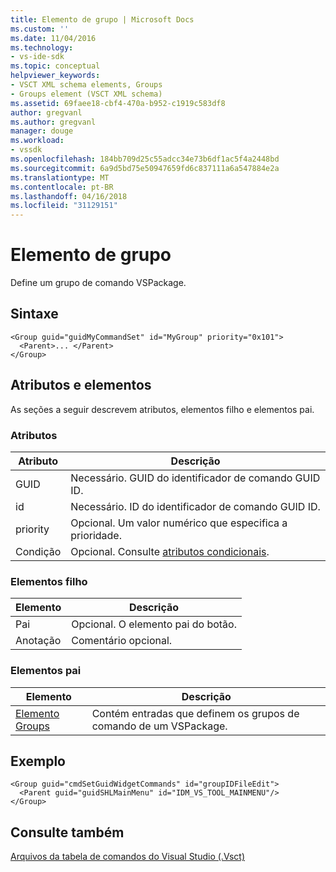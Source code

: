```yaml
---
title: Elemento de grupo | Microsoft Docs
ms.custom: ''
ms.date: 11/04/2016
ms.technology:
- vs-ide-sdk
ms.topic: conceptual
helpviewer_keywords:
- VSCT XML schema elements, Groups
- Groups element (VSCT XML schema)
ms.assetid: 69faee18-cbf4-470a-b952-c1919c583df8
author: gregvanl
ms.author: gregvanl
manager: douge
ms.workload:
- vssdk
ms.openlocfilehash: 184bb709d25c55adcc34e73b6df1ac5f4a2448bd
ms.sourcegitcommit: 6a9d5bd75e50947659fd6c837111a6a547884e2a
ms.translationtype: MT
ms.contentlocale: pt-BR
ms.lasthandoff: 04/16/2018
ms.locfileid: "31129151"
---
```

# <a name="group-element"></a>Elemento de grupo
Define um grupo de comando VSPackage.  
  
## <a name="syntax"></a>Sintaxe  
  
```  
<Group guid="guidMyCommandSet" id="MyGroup" priority="0x101">  
  <Parent>... </Parent>  
</Group>  
```  
  
## <a name="attributes-and-elements"></a>Atributos e elementos  
 As seções a seguir descrevem atributos, elementos filho e elementos pai.  
  
### <a name="attributes"></a>Atributos  
  
|Atributo|Descrição|  
|---------------|-----------------|  
|GUID|Necessário. GUID do identificador de comando GUID ID.|  
|id|Necessário. ID do identificador de comando GUID ID.|  
|priority|Opcional. Um valor numérico que especifica a prioridade.|  
|Condição|Opcional. Consulte [atributos condicionais](../extensibility/vsct-xml-schema-conditional-attributes.md).|  
  
### <a name="child-elements"></a>Elementos filho  
  
|Elemento|Descrição|  
|-------------|-----------------|  
|Pai|Opcional. O elemento pai do botão.|  
|Anotação|Comentário opcional.|  
  
### <a name="parent-elements"></a>Elementos pai  
  
|Elemento|Descrição|  
|-------------|-----------------|  
|[Elemento Groups](../extensibility/groups-element.md)|Contém entradas que definem os grupos de comando de um VSPackage.|  
  
## <a name="example"></a>Exemplo  
  
```  
<Group guid="cmdSetGuidWidgetCommands" id="groupIDFileEdit">  
  <Parent guid="guidSHLMainMenu" id="IDM_VS_TOOL_MAINMENU"/>  
</Group>  
```  
  
## <a name="see-also"></a>Consulte também  
 [Arquivos da tabela de comandos do Visual Studio (.Vsct)](../extensibility/internals/visual-studio-command-table-dot-vsct-files.md)